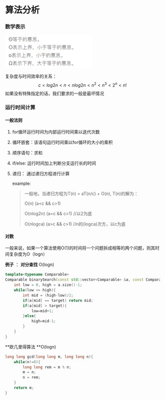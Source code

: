 # 算法分析

### 数学表示

![image-20221027223933358](算法分析.assets/image-20221027223933358.png)

复杂度与时间效率的关系：
$$
c<log2n<n<nlog2n<n^2<n^3<2^n<n!
$$
如果没有特殊指定的话，我们要求的一般是最坏情况

### 运行时间计算

#### 一般法则

1. for循环运行时间为内部运行时间乘以迭代次数

2. 循环嵌套：该语句运行时间乘以for循环的大小的乘积

3. 顺序语句：求和

4. if/else: 运行时间加上判断分支运行长的时间

5. 递归： 通过递归方程进行计算

   example: 

   >   一般地，当递归方程为T(n) = aT(n/c) + O(n), T(n)的解为： 
   >
   >   O(n)          (a<c && c>1)   
   >
   >   O(nlog2n)     (a=c && c>1) //以2为底  
   >
   >   O(nlogca)     (a>c && c>1) //n的(logca)次方，以c为底

#### 对数

一般来说，如果一个算法使用O(1)的时间将一个问题拆成相等的两个问题，则其时间复杂度为O（logn）

**例子** ： **对分查找** O(logn)

```cpp
template<typename Comparable>
Comparable binarySearch(const std::vector<Comparable> &a, const Comparable &target){
    int low = 0, high = a.size()-1;
    while(low <= high){
        int mid = (high-low)/2;
        if(a[mid] == target) return mid;
        if(a[mid] > target){
            low=mid+1;
        }else{
            high=mid-1;
        }
    }
}
```

**欧几里得算法 **O(logn)

```cpp
long long gcd(long long m, long long n){
    while(n!=0){
        long long rem = m % n;
        m = n;
        n = rem;
    }
    return m;
}
```

